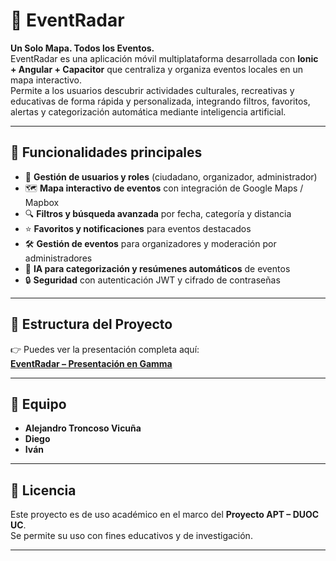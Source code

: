# 📍 EventRadar

**Un Solo Mapa. Todos los Eventos.**  
EventRadar es una aplicación móvil multiplataforma desarrollada con **Ionic + Angular + Capacitor** que centraliza y organiza eventos locales en un mapa interactivo.  
Permite a los usuarios descubrir actividades culturales, recreativas y educativas de forma rápida y personalizada, integrando filtros, favoritos, alertas y categorización automática mediante inteligencia artificial.

---

## 🚀 Funcionalidades principales
- 🔑 **Gestión de usuarios y roles** (ciudadano, organizador, administrador)  
- 🗺️ **Mapa interactivo de eventos** con integración de Google Maps / Mapbox  
- 🔍 **Filtros y búsqueda avanzada** por fecha, categoría y distancia  
- ⭐ **Favoritos y notificaciones** para eventos destacados  
- 🛠️ **Gestión de eventos** para organizadores y moderación por administradores  
- 🤖 **IA para categorización y resúmenes automáticos** de eventos  
- 🔒 **Seguridad** con autenticación JWT y cifrado de contraseñas  

---

## 📂 Estructura del Proyecto
👉 Puedes ver la presentación completa aquí:  
[**EventRadar – Presentación en Gamma**](https://gamma.app/docs/EventRadar-rdmkhrb1fbqnkkw)

---

## 👥 Equipo
- **Alejandro Troncoso Vicuña**  
- **Diego** 
- **Iván** 

---

## 📜 Licencia
Este proyecto es de uso académico en el marco del **Proyecto APT – DUOC UC**.  
Se permite su uso con fines educativos y de investigación.  

---
